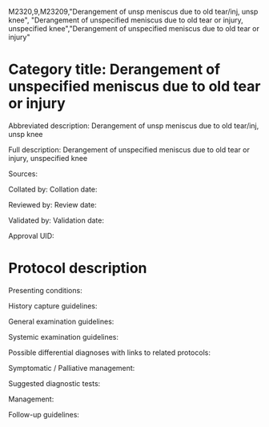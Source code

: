 M2320,9,M23209,"Derangement of unsp meniscus due to old tear/inj, unsp knee", "Derangement of unspecified meniscus due to old tear or injury, unspecified knee","Derangement of unspecified meniscus due to old tear or injury"
# Category title: Derangement of unspecified meniscus due to old tear or injury

Abbreviated description: Derangement of unsp meniscus due to old tear/inj, unsp knee

Full description: Derangement of unspecified meniscus due to old tear or injury, unspecified knee

Sources:

Collated by:
Collation date:

Reviewed by:
Review date:

Validated by:
Validation date:

Approval UID:

# Protocol description

Presenting conditions:

History capture guidelines:

General examination guidelines:

Systemic examination guidelines:

Possible differential diagnoses with links to related protocols:

Symptomatic / Palliative management:

Suggested diagnostic tests:

Management:

Follow-up guidelines:
